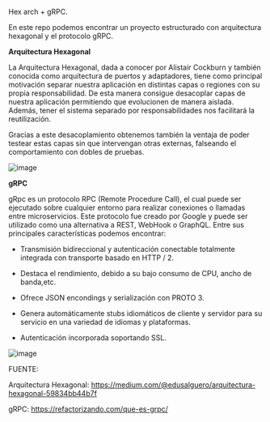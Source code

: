 Hex arch + gRPC.

En este repo podemos encontrar un proyecto estructurado con arquitectura hexagonal y el protocolo gRPC.


**Arquitectura Hexagonal**

La Arquitectura Hexagonal, dada a conocer por Alistair Cockburn y también conocida como arquitectura de puertos y adaptadores, tiene como principal motivación separar nuestra aplicación en distintas capas o regiones con su propia responsabilidad. De esta manera consigue desacoplar capas de nuestra aplicación permitiendo que evolucionen de manera aislada. Además, tener el sistema separado por responsabilidades nos facilitará la reutilización.

Gracias a este desacoplamiento obtenemos también la ventaja de poder testear estas capas sin que intervengan otras externas, falseando el comportamiento con dobles de pruebas.


![image](https://github.com/LautaroOlmedo/Basic-Arithmetic/assets/72723456/652411b1-4fbc-4ace-a569-1354deb1cc5e)



**gRPC**

gRpc es un protocolo RPC (Remote Procedure Call), el cual puede ser ejecutado sobre cualquier entorno para realizar conexiones o llamadas entre microservicios. Este protocolo fue creado por Google y puede ser utilizado como una alternativa a REST, WebHook o GraphQL.
Entre sus principales características podemos encontrar:

* Transmisión bidireccional y autenticación conectable totalmente integrada con transporte basado en HTTP / 2.

* Destaca el rendimiento, debido a su bajo consumo de CPU, ancho de banda,etc.

* Ofrece JSON encondings y serialización con PROTO 3.

* Genera automáticamente stubs idiomáticos de cliente y servidor para su servicio en una variedad de idiomas y plataformas.

* Autenticación incorporada soportando SSL.

![image](https://github.com/LautaroOlmedo/Basic-Arithmetic/assets/72723456/bffbb04e-ca0b-4f23-b069-f2f921cfb4c3)







FUENTE:

Arquitectura Hexagonal: https://medium.com/@edusalguero/arquitectura-hexagonal-59834bb44b7f

gRPC: https://refactorizando.com/que-es-grpc/
